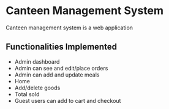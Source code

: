 # Canteen Management System
Canteen management system is a web application

## Functionalities Implemented
* Admin dashboard 
* Admin can see and edit/place orders 
* Admin can add and update meals 
* Home 
* Add/delete goods 
* Total sold 
* Guest users can add to cart and checkout




